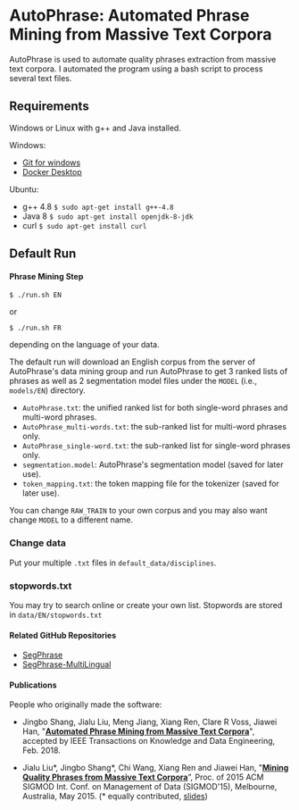 # AutoPhrase: Automated Phrase Mining from Massive Text Corpora

AutoPhrase is used to automate quality phrases extraction from massive text corpora. I automated the program using a bash script to process several text files.

## Requirements

Windows or Linux with g++ and Java installed.

Windows: 

* [Git for windows](https://gitforwindows.org/)
* [Docker Desktop](https://www.docker.com/products/docker-desktop)

Ubuntu:

* g++ 4.8 `$ sudo apt-get install g++-4.8`
* Java 8 `$ sudo apt-get install openjdk-8-jdk`
* curl `$ sudo apt-get install curl`

## Default Run

#### Phrase Mining Step
```
$ ./run.sh EN
```
or
```
$ ./run.sh FR
```
depending on the language of your data.


The default run will download an English corpus from the server of AutoPhrase's data
mining group and run AutoPhrase to get 3 ranked lists of phrases as well as 2 segmentation model files under the
```MODEL``` (i.e., ```models/EN```) directory. 
* ```AutoPhrase.txt```: the unified ranked list for both single-word phrases and multi-word phrases. 
* ```AutoPhrase_multi-words.txt```: the sub-ranked list for multi-word phrases only. 
* ```AutoPhrase_single-word.txt```: the sub-ranked list for single-word phrases only.
* ```segmentation.model```: AutoPhrase's segmentation model (saved for later use).
* ```token_mapping.txt```: the token mapping file for the tokenizer (saved for later use).

You can change ```RAW_TRAIN``` to your own corpus and you may also want change ```MODEL``` to a different name.


### Change data

Put your multiple ```.txt``` files in ```default_data/disciplines```.

### stopwords.txt

You may try to search online or create your own list. Stopwords are stored in ```data/EN/stopwords.txt```


#### Related GitHub Repositories

*   [SegPhrase](https://github.com/shangjingbo1226/SegPhrase)
*	[SegPhrase-MultiLingual](https://github.com/remenberl/SegPhrase-MultiLingual)

#### Publications

People who originally made the software:

*   Jingbo Shang, Jialu Liu, Meng Jiang, Xiang Ren, Clare R Voss, Jiawei Han, "**[Automated Phrase Mining from Massive Text Corpora](https://arxiv.org/abs/1702.04457)**", accepted by IEEE Transactions on Knowledge and Data Engineering, Feb. 2018.

*   Jialu Liu\*, Jingbo Shang\*, Chi Wang, Xiang Ren and Jiawei Han, "**[Mining Quality Phrases from Massive Text Corpora](http://hanj.cs.illinois.edu/pdf/sigmod15_jliu.pdf)**”, Proc. of 2015 ACM SIGMOD Int. Conf. on Management of Data (SIGMOD'15), Melbourne, Australia, May 2015. (\* equally contributed, [slides](https://www.microsoft.com/en-us/research/wp-content/uploads/2016/02/sigmod15SegPhrase.pdf))